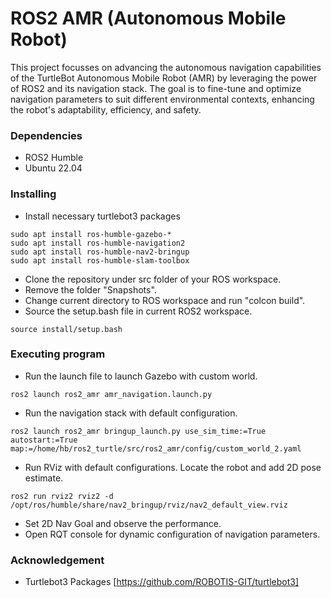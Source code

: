 # ROS2 AMR (Autonomous Mobile Robot)
This project focusses on advancing the autonomous navigation capabilities of the TurtleBot Autonomous Mobile Robot (AMR) by leveraging the power of ROS2 and its navigation stack. The goal is to fine-tune and optimize navigation parameters to suit different environmental contexts, enhancing the robot's adaptability, efficiency, and safety.

### Dependencies

* ROS2 Humble
* Ubuntu 22.04

### Installing
* Install necessary turtlebot3 packages
```
sudo apt install ros-humble-gazebo-*
sudo apt install ros-humble-navigation2
sudo apt install ros-humble-nav2-bringup
sudo apt install ros-humble-slam-toolbox
```
* Clone the repository under src folder of your ROS workspace.
* Remove the folder "Snapshots".
* Change current directory to ROS workspace and run "colcon build".
* Source the setup.bash file in current ROS2 workspace.
```
source install/setup.bash
```

### Executing program

* Run the launch file to launch Gazebo with custom world.
```
ros2 launch ros2_amr amr_navigation.launch.py
```
* Run the navigation stack with default configuration.
```
ros2 launch ros2_amr bringup_launch.py use_sim_time:=True autostart:=True map:=/home/hb/ros2_turtle/src/ros2_amr/config/custom_world_2.yaml
```
* Run RViz with default configurations. Locate the robot and add 2D pose estimate.
```
ros2 run rviz2 rviz2 -d /opt/ros/humble/share/nav2_bringup/rviz/nav2_default_view.rviz
```
* Set 2D Nav Goal and observe the performance.
* Open RQT console for dynamic configuration of navigation parameters.

### Acknowledgement

* Turtlebot3 Packages [https://github.com/ROBOTIS-GIT/turtlebot3]



